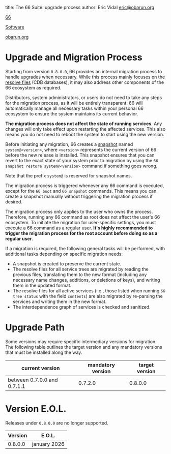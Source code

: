 title: The 66 Suite: upgrade process
author: Eric Vidal <eric@obarun.org>

[66](index.html)

[Software](https://web.obarun.org/software)

[obarun.org](https://web.obarun.org)

# Upgrade and Migration Process

Starting from version `0.8.0.0`, 66 provides an internal migration process to handle upgrades when necessary. While this process mainly focuses on the [resolve files](66-deeper.html#resolve-files) (CDB databases), it may also address other components of the 66 ecosystem as required.

Distributors, system administrators, or users do not need to take any steps for the migration process, as it will be entirely transparent. 66 will automatically manage all necessary tasks within your personal 66 ecosystem to ensure the system maintains its current behavior.

**The migration process does not affect the state of running services**. Any changes will only take effect upon restarting the affected services. This also means you do not need to reboot the system to start using the new version.

Before initiating any migration, 66 creates a [snapshot](66-snapshot.html) named `system@<version>`, where `<version>` represents the current version of 66 before the new release is installed. This snapshot ensures that you can revert to the exact state of your system prior to migration by using the `66 snapshot restore system@<version>` command if something goes wrong.

Note that the prefix `system@` is reserved for snapshot names.

The migration process is triggered whenever any 66 command is executed, except for the `66 boot` and `66 snapshot` commands. This means you can create a snapshot manually without triggering the migration process if desired.

The migration process only applies to the user who owns the process. Therefore, running any 66 command as root does not affect the user's 66 ecosystem. To initiate the migration for user-specific settings, you must execute a 66 command as a regular user. **It's highly recommended to trigger the migration process for the root account before doing so as a regular user**.

If a migration is required, the following general tasks will be performed, with additional tasks depending on specific migration needs:

- A snapshot is created to preserve the current state.
- The resolve files for all service trees are migrated by reading the previous files, translating them to the new format (including any necessary name changes, additions, or deletions of keys), and writing them in the updated format.
- The resolve files for all active services (i.e., those listed when running `66 tree status` with the field `contents`) are also migrated by re-parsing the services and writing them in the new format.
- The interdependence graph of services is checked and sanitized.

# Upgrade Path

Some versions may require specific intermediary versions for migration. The following table outlines the target version and any mandatory versions that must be installed along the way.

| current version | mandatory version | target version |
| --- | --- | --- |
| between 0.7.0.0 and 0.7.1.1  | 0.7.2.0 | 0.8.0.0 |

# Version E.O.L.

Releases under `0.8.0.0` are no longer supported.

| Version | E.O.L. |
| --- | --- |
| 0.8.0.0 | january 2026 |